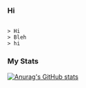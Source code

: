   ### Hi

```

> Hi
> Bleh
> hi

```

### My Stats
[![Anurag's GitHub stats](https://github-readme-stats.vercel.app/api?username=serenntea&show_icons=true&theme=radical)](https://github.com/anuraghazra/github-readme-stats)
